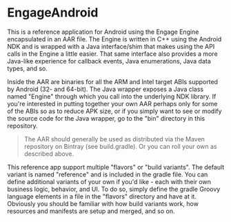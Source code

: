 # EngageAndroid

This is a reference application for Android using the Engage Engine encapsulated in an AAR file.  The Engine is written in C++ using the Android NDK and is wrapped with a Java interface/shim that makes using the API calls in the Engine a little easier.  That same interface also provides a more Java-like experience for callback events, Java enumerations, Java data types, and so.

Inside the AAR are binaries for all the ARM and Intel target ABIs supported by Android (32- and 64-bit).  The Java wrapper exposes a Java class named "Engine" through which you call into the underlying NDK library.  If you're interested in putting together your own AAR perhaps only for some of the ABIs so as to reduce APK size, or if you simply want to see or modify the source code for the Java wrapper, go to the "bin" directory in this repository.

>The AAR should generally be used as distributed via the Maven repository on Bintray (see build.gradle).  Or you can roll your own as described above.

This reference app support multiple "flavors" or "build variants".  The default variant is named "reference" and is included in the gradle file.  You can define additional variants of your own if you'd like - each with their own business logic, behavior, and UI.  To do so, simply define the gradle Groovy language elements in a file in the "flavors" directory and have at it.  Obviously you should be familiar with how build variants work, how resources and manifests are setup and merged, and so on.
